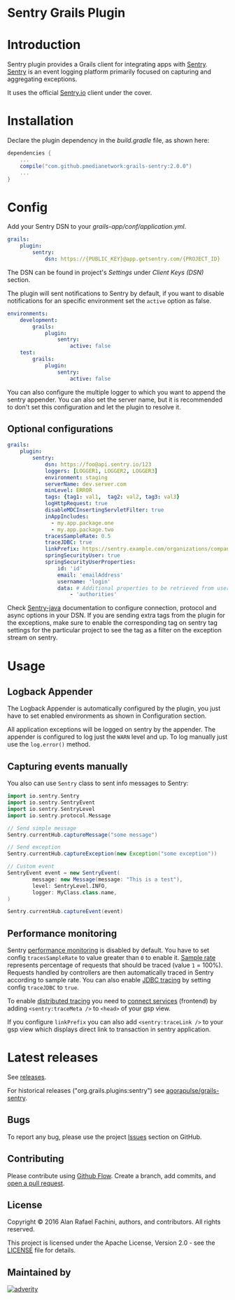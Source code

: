 Sentry Grails Plugin
====================

# Introduction

Sentry plugin provides a Grails client for integrating apps with [Sentry](http://www.getsentry.com). 
[Sentry](http://www.getsentry.com) is an event logging platform primarily focused on capturing and aggregating exceptions.

It uses the official [Sentry.io](https://github.com/getsentry/sentry-java) client under the cover.

# Installation

Declare the plugin dependency in the _build.gradle_ file, as shown here:

```groovy
dependencies {
    ...
    compile("com.github.pmedianetwork:grails-sentry:2.0.0")
    ...
}
```

# Config

Add your Sentry DSN to your _grails-app/conf/application.yml_.

```yml
grails:
    plugin:
        sentry:
            dsn: https://{PUBLIC_KEY}@app.getsentry.com/{PROJECT_ID}
```

The DSN can be found in project's _Settings_ under _Client Keys (DSN)_ section.

The plugin will sent notifications to Sentry by default, if you want to disable notifications for an specific environment set the `active` option as false.

```yml
environments:
    development:
        grails:
            plugin:
                sentry:
                    active: false
    test:
        grails:
            plugin:
                sentry:
                    active: false
```

You can also configure the multiple logger to which you want to append the sentry appender.
You can also set the server name, but it is recommended to don't set this configuration and let the plugin to resolve it.


## Optional configurations

```yml
grails:
    plugin:
        sentry:
            dsn: https://foo@api.sentry.io/123
            loggers: [LOGGER1, LOGGER2, LOGGER3]
            environment: staging
            serverName: dev.server.com
            minLevel: ERROR
            tags: {tag1: val1,  tag2: val2, tag3: val3}
            logHttpRequest: true
            disableMDCInsertingServletFilter: true
            inAppIncludes:
              - my.app.package.one
              - my.app.package.two
            tracesSampleRate: 0.5
            traceJDBC: true
            linkPrefix: https://sentry.example.com/organizations/company
            springSecurityUser: true
            springSecurityUserProperties:
                id: 'id'
                email: 'emailAddress'
                username: 'login'
                data: # Additional properties to be retrieved from user details object and passed as extra properties to Sentry user interface.
                    - 'authorities'
```

Check [Sentry-java](https://github.com/getsentry/sentry-java) documentation to configure connection, protocol and async options in your DSN. If you are sending extra tags from the plugin for the exceptions, make sure to enable the corresponding tag on sentry tag settings for the particular project to see the tag as a filter on the exception stream on sentry.


# Usage

## Logback Appender

The Logback Appender is automatically configured by the plugin, you just have to set enabled environments as shown in Configuration section.

All application exceptions will be logged on sentry by the appender.
The appender is configured to log just the `WARN` level and up.
To log manually just use the `log.error()` method.

## Capturing events manually

You also can use `Sentry` class to sent info messages to Sentry:

```groovy
import io.sentry.Sentry
import io.sentry.SentryEvent
import io.sentry.SentryLevel
import io.sentry.protocol.Message

// Send simple message
Sentry.currentHub.captureMessage("some message")

// Send exception
Sentry.currentHub.captureException(new Exception("some exception"))

// Custom event
SentryEvent event = new SentryEvent(
        message: new Message(message: "This is a test"),
        level: SentryLevel.INFO,
        logger: MyClass.class.name,
)

Sentry.currentHub.captureEvent(event)
```

## Performance monitoring

Sentry [performance monitoring](https://docs.sentry.io/platforms/java/performance/) is disabled by default.
You have to set config `tracesSampleRate` to value greater than `0` to enable it.
[Sample rate](https://docs.sentry.io/platforms/java/configuration/sampling/#sampling-transaction-events) represents percentage of requests that should be traced (value `1` = 100%).
Requests handled by controllers are then automatically traced in Sentry according to sample rate. 
You can also enable [JDBC tracing](https://docs.sentry.io/platforms/java/performance/instrumentation/jdbc/) by setting config `traceJDBC` to `true`.

To enable [distributed tracing](https://docs.sentry.io/product/sentry-basics/tracing/distributed-tracing/) you need to [connect services](https://docs.sentry.io/platforms/java/performance/connect-services/) (frontend) 
by adding `<sentry:traceMeta />` to `<head>` of your gsp view. 

If you configure `linkPrefix` you can also add `<sentry:traceLink />` to your gsp view which displays direct link to transaction in sentry application.

# Latest releases

See [releases](https://github.com/pmedianetwork/grails-sentry/releases).

For historical releases ("org.grails.plugins:sentry") see [agorapulse/grails-sentry](https://github.com/agorapulse/grails-sentry#latest-releases).

## Bugs

To report any bug, please use the project [Issues](https://github.com/pmedianetwork/grails-sentry/issues/new) section on GitHub.

## Contributing

Please contribute using [Github Flow](https://guides.github.com/introduction/flow/). Create a branch, add commits, and [open a pull request](https://github.com/pmedianetwork/grails-sentry/compare/).

## License

Copyright © 2016 Alan Rafael Fachini, authors, and contributors. All rights reserved.

This project is licensed under the Apache License, Version 2.0 - see the [LICENSE](LICENSE) file for details.

## Maintained by

[![adverity](https://www.adverity.com/hubfs/adverity-logo-1.svg)](https://www.adverity.com)
